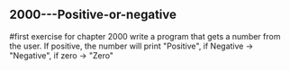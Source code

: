 ## 2000---Positive-or-negative
#first exercise for chapter 2000 
write a program that gets a number from the user. 
If positive, the number will print "Positive", if Negative -> "Negative", if zero -> "Zero"

